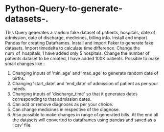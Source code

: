 # Python-Query-to-generate-datasets-.
This Query generates a random fake dataset of patients, hospitals, date of admission, date of discharge, medicines, billing info.
Install and import Pandas for creating Dataframes.
Install and import Faker to generate fake datasets.
Import timedelta to calculate time difference.
Change the num_of_hospitals, I have added only 5 hospitals.
Change the number of patients dataset to be created, I have added 100K patients.
Possible to make small changes like :
  1. Changing inputs of 'min_age' and 'max_age' to generate random date of births.
  2. Changing 'start_date' and 'end_date' of admission of patient as per your needs.
  3. Changing inputs of 'discharge_time' so that it generates dates corresponding to that admission dates.
  4. Can add or remove diagnoses as per your choice.
  5. Can change medicines in respective of the diagnose.
  6. Also possible to make changes in range of generated bills.
At the end all the datasets will converted to dataframes using pandas and saved as a '.csv' file.

